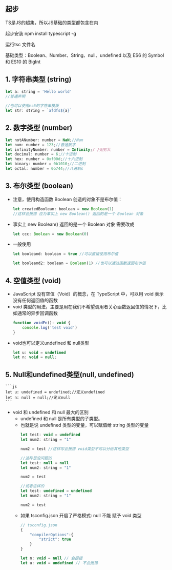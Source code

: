 ## 起步
TS是JS的超集，所以JS基础的类型都包含在内

起步安装 npm install typescript -g

运行tsc 文件名

基础类型：Boolean、Number、String、null、undefined 以及 ES6 的  Symbol 和 ES10 的 BigInt

## 1. 字符串类型 (string)
```js
let a: string = 'Hello world'
//普通声明
 
//也可以使用es6的字符串模板
let str: string = `afdfs${a}`
```
## 2. 数字类型 (number)
```js
let notANumber: number = NaN;//Nan
let num: number = 123;//普通数字
let infinityNumber: number = Infinity;/ /无穷大
let decimal: number = 6;//十进制
let hex: number = 0xf00d;//十六进制
let binary: number = 0b1010;//二进制
let octal: number = 0o744;//八进制s
```

## 3. 布尔类型 (boolean)
- 注意，使用构造函数 Boolean 创造的对象不是布尔值：
    ```js
    let createdBoolean: boolean = new Boolean(1)
    //这样会报错 应为事实上 new Boolean() 返回的是一个 Boolean 对象 
    
    ```
- 事实上 new Boolean() 返回的是一个 Boolean 对象 需要改成
    ```js
    let ccc: Boolean = new Boolean(0)
    ```

- 一般使用
    ```js
    let booleand: boolean = true //可以直接使用布尔值
    
    let booleand2: boolean = Boolean(1) //也可以通过函数返回布尔值
    ```
## 4. 空值类型 (void)
- JavaScript 没有空值（Void）的概念，在 TypeScript 中，可以用 void 表示没有任何返回值的函数
- void 类型的用法，主要是用在我们不希望调用者关心函数返回值的情况下，比如通常的异步回调函数
    ```js
    function voidFn(): void {
        console.log('test void')
    }
    ```
- void也可以定义undefined 和 null类型
    ```js
    let u: void = undefined
    let n: void = null;
    ```

## 5. Null和undefined类型(null, undefined)
    ```js
    let u: undefined = undefined;//定义undefined
    let n: null = null;//定义null
    ```
- void 和 undefined 和 null 最大的区别
    - undefined 和 null 是所有类型的子类型。
    - 也就是说 undefined 类型的变量，可以赋值给 string 类型的变量
        ```js
        let test: void = undefined
        let num2: string = "1"
        
        num2 = test //这样写会报错 void类型不可以分给其他类型
        ```
        ```js
        //这样是没问题的
        let test: null = null
        let num2: string = "1"
        
        num2 = test
        
        //或者这样的
        let test: undefined = undefined
        let num2: string = "1"
        
        num2 = test
        ```
    - 如果 tsconfig.json 开启了严格模式: null 不能 赋予 void 类型
        ```js
        // tsconfig.json
        {
            "compilerOptions":{
                "strict": true
            }
        }
        ```
        ```js
        let n: void = null // 会报错
        let u: void = undefined // 不会报错
        ```
